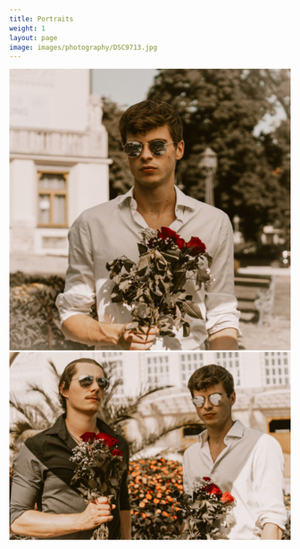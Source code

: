 ```yaml
---
title: Portraits
weight: 1
layout: page
image: images/photography/DSC9713.jpg
---
```


![](/images/photography/DSC9713.jpg)
![](/images/photography/DSC9700.jpg)

